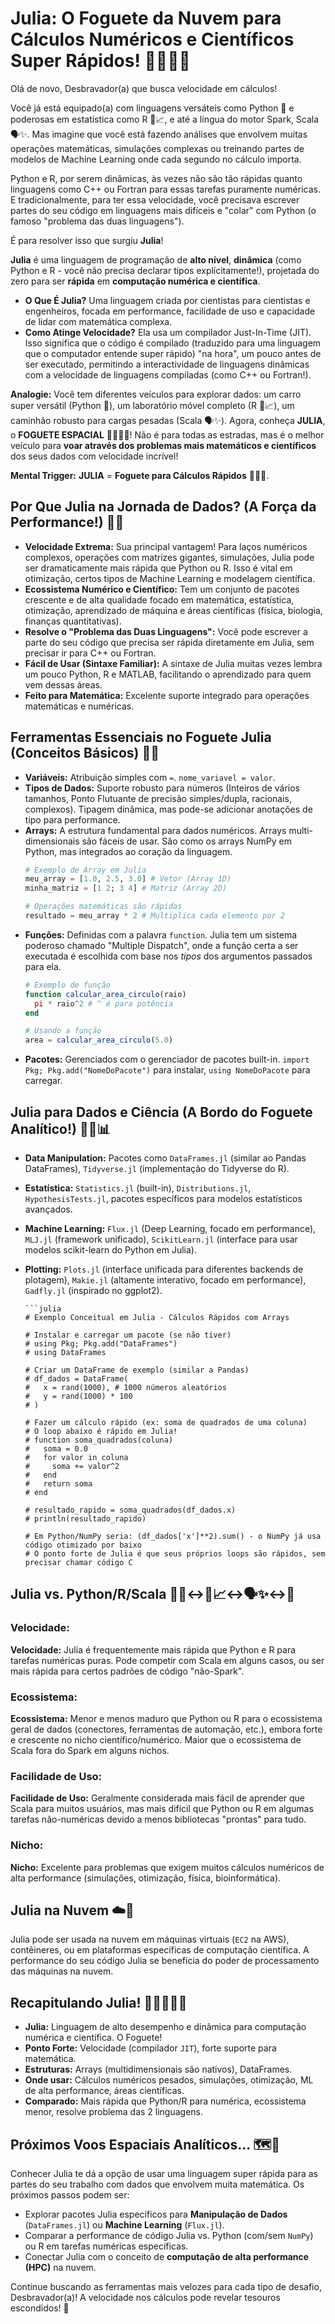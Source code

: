 # Julia: O Foguete da Nuvem para Cálculos Numéricos e Científicos Super Rápidos! 🚀🔢🔬💨

Olá de novo, Desbravador(a) que busca velocidade em cálculos!

Você já está equipado(a) com linguagens versáteis como Python 🐍 e poderosas em estatística como R 🔬📈, e até a língua do motor Spark, Scala 🗣️✨. Mas imagine que você está fazendo análises que envolvem muitas operações matemáticas, simulações complexas ou treinando partes de modelos de Machine Learning onde cada segundo no cálculo importa.

Python e R, por serem dinâmicas, às vezes não são tão rápidas quanto linguagens como C++ ou Fortran para essas tarefas puramente numéricas. E tradicionalmente, para ter essa velocidade, você precisava escrever partes do seu código em linguagens mais difíceis e "colar" com Python (o famoso "problema das duas linguagens").

É para resolver isso que surgiu **Julia**!

**Julia** é uma linguagem de programação de **alto nível**, **dinâmica** (como Python e R - você não precisa declarar tipos explícitamente!), projetada do zero para ser **rápida** em **computação numérica e científica**.

* **O Que É Julia?** Uma linguagem criada por cientistas para cientistas e engenheiros, focada em performance, facilidade de uso e capacidade de lidar com matemática complexa.
* **Como Atinge Velocidade?** Ela usa um compilador Just-In-Time (JIT). Isso significa que o código é compilado (traduzido para uma linguagem que o computador entende super rápido) "na hora", um pouco antes de ser executado, permitindo a interactividade de linguagens dinâmicas com a velocidade de linguagens compiladas (como C++ ou Fortran!).

**Analogie:** Você tem diferentes veículos para explorar dados: um carro super versátil (Python 🐍), um laboratório móvel completo (R 🔬📈), um caminhão robusto para cargas pesadas (Scala 🗣️✨). Agora, conheça **JULIA**, o **FOGUETE ESPACIAL** 🚀🔢🔬💨! Não é para todas as estradas, mas é o melhor veículo para **voar através dos problemas mais matemáticos e científicos** dos seus dados com velocidade incrível!

**Mental Trigger:** **JULIA** = **Foguete para Cálculos Rápidos** 🚀🔢💨.

## Por Que Julia na Jornada de Dados? (A Força da Performance!) 🚀🔬

* **Velocidade Extrema:** Sua principal vantagem! Para laços numéricos complexos, operações com matrizes gigantes, simulações, Julia pode ser dramaticamente mais rápida que Python ou R. Isso é vital em otimização, certos tipos de Machine Learning e modelagem científica.
* **Ecossistema Numérico e Científico:** Tem um conjunto de pacotes crescente e de alta qualidade focado em matemática, estatística, otimização, aprendizado de máquina e áreas científicas (física, biologia, finanças quantitativas).
* **Resolve o "Problema das Duas Linguagens":** Você pode escrever a parte do seu código que precisa ser rápida diretamente em Julia, sem precisar ir para C++ ou Fortran.
* **Fácil de Usar (Sintaxe Familiar):** A sintaxe de Julia muitas vezes lembra um pouco Python, R e MATLAB, facilitando o aprendizado para quem vem dessas áreas.
* **Feito para Matemática:** Excelente suporte integrado para operações matemáticas e numéricas.

## Ferramentas Essenciais no Foguete Julia (Conceitos Básicos) 🚀🔢

* **Variáveis:** Atribuição simples com `=`. `nome_variavel = valor`.
* **Tipos de Dados:** Suporte robusto para números (Inteiros de vários tamanhos, Ponto Flutuante de precisão simples/dupla, racionais, complexos). Tipagem dinâmica, mas pode-se adicionar anotações de tipo para performance.
* **Arrays:** A estrutura fundamental para dados numéricos. Arrays multi-dimensionais são fáceis de usar. São como os arrays NumPy em Python, mas integrados ao coração da linguagem.
    ```julia
    # Exemplo de Array em Julia
    meu_array = [1.0, 2.5, 3.0] # Vetor (Array 1D)
    minha_matriz = [1 2; 3 4] # Matriz (Array 2D)

    # Operações matemáticas são rápidas
    resultado = meu_array * 2 # Multiplica cada elemento por 2
    ```
* **Funções:** Definidas com a palavra `function`. Julia tem um sistema poderoso chamado "Multiple Dispatch", onde a função certa a ser executada é escolhida com base nos *tipos* dos argumentos passados para ela.
    ```julia
    # Exemplo de função
    function calcular_area_circulo(raio)
      pi * raio^2 # ^ é para potência
    end

    # Usando a função
    area = calcular_area_circulo(5.0)
    ```
* **Pacotes:** Gerenciados com o gerenciador de pacotes built-in. `import Pkg; Pkg.add("NomeDoPacote")` para instalar, `using NomeDoPacote` para carregar.

## Julia para Dados e Ciência (A Bordo do Foguete Analítico!) 🚀🔬📊

* **Data Manipulation:** Pacotes como `DataFrames.jl` (similar ao Pandas DataFrames), `Tidyverse.jl` (implementação do Tidyverse do R).
* **Estatística:** `Statistics.jl` (built-in), `Distributions.jl`, `HypothesisTests.jl`, pacotes específicos para modelos estatísticos avançados.
* **Machine Learning:** `Flux.jl` (Deep Learning, focado em performance), `MLJ.jl` (framework unificado), `ScikitLearn.jl` (interface para usar modelos scikit-learn do Python em Julia).
* **Plotting:** `Plots.jl` (interface unificada para diferentes backends de plotagem), `Makie.jl` (altamente interativo, focado em performance), `Gadfly.jl` (inspirado no ggplot2).

      ```julia
      # Exemplo Conceitual em Julia - Cálculos Rápidos com Arrays
      
      # Instalar e carregar um pacote (se não tiver)
      # using Pkg; Pkg.add("DataFrames")
      # using DataFrames
      
      # Criar um DataFrame de exemplo (similar a Pandas)
      # df_dados = DataFrame(
      #   x = rand(1000), # 1000 números aleatórios
      #   y = rand(1000) * 100
      # )
      
      # Fazer um cálculo rápido (ex: soma de quadrados de uma coluna)
      # O loop abaixo é rápido em Julia!
      # function soma_quadrados(coluna)
      #   soma = 0.0
      #   for valor in coluna
      #     soma += valor^2
      #   end
      #   return soma
      # end
      
      # resultado_rapido = soma_quadrados(df_dados.x)
      # println(resultado_rapido)
      
      # Em Python/NumPy seria: (df_dados['x']**2).sum() - o NumPy já usa código otimizado por baixo
      # O ponto forte de Julia é que seus próprios loops são rápidos, sem precisar chamar código C


## Julia vs. Python/R/Scala 🤔🐍↔️🔬📈↔️🗣️✨↔️🚀

### Velocidade:

**Velocidade:** Julia é frequentemente mais rápida que Python e R para tarefas numéricas puras. Pode competir com Scala em alguns casos, ou ser mais rápida para certos padrões de código "não-Spark".

### Ecossistema:

**Ecossistema:** Menor e menos maduro que Python ou R para o ecossistema geral de dados (conectores, ferramentas de automação, etc.), embora forte e crescente no nicho científico/numérico. Maior que o ecossistema de Scala fora do Spark em alguns nichos.

### Facilidade de Uso:

**Facilidade de Uso:** Geralmente considerada mais fácil de aprender que Scala para muitos usuários, mas mais difícil que Python ou R em algumas tarefas não-numéricas devido a menos bibliotecas "prontas" para tudo.

### Nicho:

**Nicho:** Excelente para problemas que exigem muitos cálculos numéricos de alta performance (simulações, otimização, física, bioinformática).

## Julia na Nuvem ☁️🚀

Julia pode ser usada na nuvem em máquinas virtuais (`EC2` na AWS), contêineres, ou em plataformas específicas de computação científica. A performance do seu código Julia se beneficia do poder de processamento das máquinas na nuvem.

## Recapitulando Julia! 🧠🚀🔢🔬💨

* **Julia:** Linguagem de alto desempenho e dinâmica para computação numérica e científica. O Foguete!
* **Ponto Forte:** Velocidade (compilador `JIT`), forte suporte para matemática.
* **Estruturas:** Arrays (multidimensionais são nativos), DataFrames.
* **Onde usar:** Cálculos numéricos pesados, simulações, otimização, ML de alta performance, áreas científicas.
* **Comparado:** Mais rápida que Python/R para numérica, ecossistema menor, resolve problema das 2 linguagens.

## Próximos Voos Espaciais Analíticos... 🗺️🚀

Conhecer Julia te dá a opção de usar uma linguagem super rápida para as partes do seu trabalho com dados que envolvem muita matemática. Os próximos passos podem ser:

* Explorar pacotes Julia específicos para **Manipulação de Dados** (`DataFrames.jl`) ou **Machine Learning** (`Flux.jl`).
* Comparar a performance de código Julia vs. Python (com/sem `NumPy`) ou R em tarefas numéricas específicas.
* Conectar Julia com o conceito de **computação de alta performance (HPC)** na nuvem.

Continue buscando as ferramentas mais velozes para cada tipo de desafio, Desbravador(a)! A velocidade nos cálculos pode revelar tesouros escondidos! 💪
